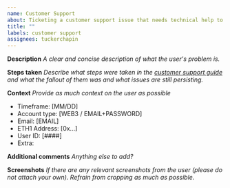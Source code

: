 ```yaml
---
name: Customer Support
about: Ticketing a customer support issue that needs technical help to resolve
title: ""
labels: customer support
assignees: tuckerchapin
---
```


**Description**
_A clear and concise description of what the user's problem is._

**Steps taken**
_Describe what steps were taken in the [customer support guide](https://github.com/Stakedllc/staked-vue/wiki/Customer-Support-Guide) and what the fallout of them was and what issues are still persisting._

**Context**
_Provide as much context on the user as possible_
- Timeframe: [MM/DD]
- Account type: [WEB3 / EMAIL+PASSWORD]
- Email: [EMAIL]
- ETH1 Address: [0x...]
- User ID: [####]
- Extra:

**Additional comments**
_Anything else to add?_

**Screenshots**
_If there are any relevant screenshots *from the user* (please do not attach your own). Refrain from cropping as much as possible._
